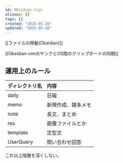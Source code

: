 ```yaml
---
id: Obsidian-tips
aliases: []
tags: []
created: "2025-05-28"
updated: "2025-05-28"
---
```


[[ファイルの移動(Obsidian)]]

[[Obsidian-vimのヤンクとOS間のクリップボードの同期]]

## 運用上のルール
| ディレクトリ名   | 内容        |
| :-------- | :-------- |
| daily     | 日報        |
| memo      | 新規作成、雑多メモ |
| note      | 長文、まとめ    |
| res       | 画像ファイルとか  |
| template  | 定型文       |
| UserQuery | 問い合わせ回答   |
これ以上階層を深くしない。
